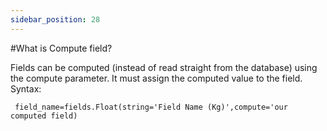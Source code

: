```yaml
---
sidebar_position: 28
---
```


#What is Compute field?

Fields can be computed (instead of read straight from the database) using the compute parameter. It must assign the computed value to the field.
Syntax:
```odoo
 field_name=fields.Float(string='Field Name (Kg)',compute='our computed field)
 ```
